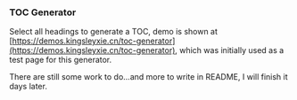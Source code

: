 ### TOC Generator
Select all headings to generate a TOC, demo is shown at [https://demos.kingsleyxie.cn/toc-generator](https://demos.kingsleyxie.cn/toc-generator), which was initially used as a test page for this generator.

There are still some work to do...and more to write in README, I will finish it days later.
